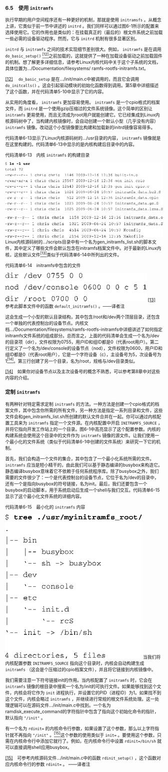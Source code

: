 ### 6.5　使用 `initramfs` 

执行早期的用户空间程序还有一种更好的机制，那就是使用 `initramsfs` 。从概念上讲，它类似于前一节中讲述的 `initrd` 。我们同样可以通过图6-1所示的配置来选择使用它。它的作用也是类似的：在挂载真正的（最后的）根文件系统之前加载一些必需的设备驱动程序。然而，它与 `initrd` 机制有很多显著区别。

`initrd` 与 `initramfs` 之间的技术实现细节差别很大。例如， `initramfs` 是在调用 `do_basic_setup()` <a class="my_markdown" href="['#anchor0612']"><sup class="my_markdown">[12]</sup></a>之前加载的，这就提供了一种在加载设备驱动之前加载固件的机制。想了解更多详细信息，请参考Linux内核代码中关于这个子系统的文档，具体位置为.../Documentation/filesystems/ ramfs-rootfs-initramfs.txt。

<a class="my_markdown" href="['#ac0612']">[12]</a>　 `do_basic_setup` 是在.../init/main.c中被调用的，而且它会调用 `do_initcalls()` 。这会引起驱动模块的初始化函数得到调用。第5章中详细描述了这个函数，并在代码清单5-10中显示了它的内容。

从实用的角度看， `initramfs` 更加容易使用。 `initramfs` 是一个cpio格式的档案文件，而 `initrd` 是一个使用gzip压缩过的文件系统镜像。这个简单的区别让 `initramfs` 更易使用，而且无须成为root用户就能创建它。它已经集成到Linux内核源码树中了，当构建内核镜像时，会自动创建一个默认小型（几乎没有内容） `initramfs` 镜像。改动这个小型镜像要比构建和加载新的initrd镜像容易得多。

代码清单6-13显示了Linux内核源码树的.../usr目录的内容， `initramfs` 镜像就是在这里构建的。代码清单6-13中显示的是内核构建后目录中的内容。

代码清单6-13　内核 `initramfs` 的构建目录



![111.png](../images/111.png)


![112.png](../images/112.png)
Linux内核源码树的.../scripts目录中有一个名为gen_initramfs_list.sh的脚本文件，其中定义了哪些文件会默认包含在initramfs档案文件中。对于最新的Linux内核，这些默认文件<a class="my_markdown" href="['#anchor0613']"><sup class="my_markdown">[13]</sup></a>类似于代码清单6-14中所列出的文件。

代码清单6-14　initramfs中包含的文件



![113.png](../images/113.png)
<a class="my_markdown" href="['#ac0613']">[13]</a>　参考此脚本文件中的函数 `default_initramfs()` 。——译者注

这会生成一个小型的默认目录结构，其中包含/root和/dev两个顶层目录，还包含一个单独的代表控制台的设备节点。内核文档.../Documentation/filesystems/ramfs-rootfs-initramfs中详细讲述了如何指定initramfs文件系统的组成部分。总而言之，上面的代码清单会生成一个名为/dev的目录项（dir），文件权限为0755，用户ID和组ID都是0（代表root用户）。第二行定义了一个名为/dev/console的设备节点（nod），文件权限为0600，用户ID和组ID都是0（代表root用户），它是一个字符设备（c），主设备号为5，次设备号为1<a class="my_markdown" href="['#anchor0614']"><sup class="my_markdown">[14]</sup></a>。第三行创建了另一个目录，名为/root，规格与/dev目录类似。

<a class="my_markdown" href="['#ac0614']">[14]</a>　如果你对设备节点以及主次设备号的概念不熟悉，可以参考第8章中对这些内容的介绍。

### 定制 `initramfs` 

有两种针对特定需求定制 `initramfs` 的方法。一种方法是创建一个cpio格式的档案文件，其中包含你所需的所有文件，另一种方法是指定一系列目录和文件，这些文件会和gen_initramfs_list.sh所创建的默认文件合并在一起。你可以通过内核配置工具来为 `initramfs` 指定一个文件源。在内核配置中开启 `INITRAMFS_SOURCE` ，并将它指向开发工作站上的一个目录。图6-1中高亮显示了这个配置参数。内核的构建系统会使用这个目录中的文件作为 `initramfs` 镜像的源文件。让我们使用一个最小化的文件系统（类似于代码清单6-1中创建的文件系统）来研究一下它的机制。

首先，我们会构造一个文件的集合，其中包含了一个最小化系统所需的文件。 `initramfs` 应当是短小精干的，由此我们可以基于静态编译的busybox来构造它。静态编译busybox意味着它不依赖于任何系统程序库。除了busybox之外，我们需要的文件很少了：一个是代表控制台的设备节点，它位于名为/dev的目录中，还有一个是指向busybox的符号链接，名为init。最后，我们还要包含一个busybox的启动脚本，用于系统启动后生成一个shell与我们交互。代码清单6-15显示了这个最小化文件系统的详细内容。

代码清单6-15　最小化的 `initramfs` 内容



![114.png](../images/114.png)
当我们将内核配置参数 `INITRAMFS_SOURCE` 指向这个目录时，内核会自动构建生成 `initramfs` （这会是个压缩过的cpio档案文件），并且将它链接到内核镜像中。

我们需要注意一下符号链接init的作用。当内核配置了 `initramfs` 时，它会在 `initramfs` 镜像的根目录中搜索一个名为/init的可执行文件。如果能够找到这个文件，内核会将它作为 `init` 进程执行，并设置它的PID（进程ID）为1。如果找不到这个文件，内核会略过 `initramfs` ，并继续进行常规的根文件系统处理。这一处理逻辑可以在源码文件.../init/main.c中找到。一个名为ramdisk_execute_command的字符指针中包含了指向这个初始化命令的指针，默认指向 `"/init"` 。

有一个名为 `rdinit=` 的内核命令行参数，如果设置了这个参数，那么以上字符指针就不再指向 `"/init"` 。<a class="my_markdown" href="['#anchor0615']"><sup class="my_markdown">[15]</sup></a>这个参数的使用类似于 `init=` 。要使用这个参数，只需在内核命令行中添加它就行了。例如，在内核命令行中设置 `rdinit=/bin/sh` 就可以直接调用shell应用busybox。

<a class="my_markdown" href="['#ac0615']">[15]</a>　可参考内核源码文件.../init/main.c中的函数 `rdinit_setup()` ，这个函数对应内核命令行的参数 `rdinit=` 。 ——译者注

